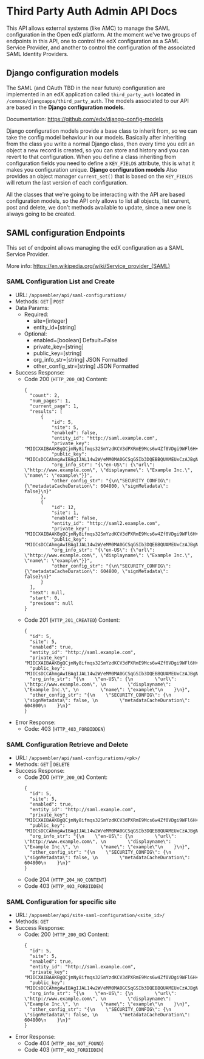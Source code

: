# Third Party Auth Admin API Docs

This API allows external systems (like AMC) to manage the SAML configuration in the Open edX platform. At the moment we've two groups of endpoints in this API, one to control the edX configuration as a SAML Service Provider, and another to control the configuration of the associated SAML Identity Providers.

## Django configuration models
The SAML (and OAuth TBD in the near future) configuration are implemented in an edX application called `third_party_auth` located in `/common/djangoapps/third_party_auth`. The models associated to our API are based in the **Django configuration models**.

Documentation: https://github.com/edx/django-config-models

Django configuration models provide a base class to inherit from, so we can take the config model behaviour in our models. Basically after inheriting from the class you write a normal Django class, then every time you edit an object a new record is created, so you can store and history and you can revert to that configuration. When you define a class inheriting from configuration fields you need to define a `KEY_FIELDS` attribute, this is what it makes you configuration unique. **Django configuration models** Also provides an object manager `current_set()` that is based on the `KEY_FIELDS` will return the last version of each configuration.

All the classes that we're going to be interacting with the API are based configuration models, so the API only allows to list all objects, list current, post and delete, we don't methods available to update, since a new one is always going to be created.

## SAML configuration Endpoints
This set of endpoint allows managing the edX configuration as a SAML Service Provider.

More info: https://en.wikipedia.org/wiki/Service_provider_(SAML)

### SAML Configuration List and Create

* URL: `/appsembler/api/saml-configurations/`
* Methods: `GET` | `POST`
* Data Params:
  * Required:
    * site=[integer]
    * entity_id=[string]
  * Optional:
    * enabled=[boolean] Default=False
    * private_key=[string]
    * public_key=[string]
    * org_info_str=[string] JSON Formatted
    * other_config_str=[string] JSON Formatted
* Success Response:
  * Code 200 (`HTTP_200_OK`)
    Content:
    ```
    {
      "count": 2,
      "num_pages": 1,
      "current_page": 1,
      "results": [
          {
              "id": 5,
              "site": 5,
              "enabled": false,
              "entity_id": "http://saml.example.com",
              "private_key": "MIICXAIBAAKBgQCjmNy8ifmqs32SmYzdKCV3dPXRmE9Mcs6w4Zf0VDgi9WFl6H+D\r\nwWTOd+64OdwSrAbfzkif/dyC9PUHLtXyLRJTro3oTsmDqgr2CUwoeRJgbP3PMyHe\r\n6e/ZQfT5649RC/toiTV8RnYzEVs0mADtVSb6o3uoIDL8TODOVrd4mfS2JwIDAQAB\r\nAoGAfNrwNFBVJEtCXf0kfbDjD01LQoAsnRrN1j8F+qnAAiYmBGGx1/tkFROBNEas\r\nR+/Ue0BzOu/DOIr86lN7Yw20+sG1420NjUezjhabXXRkvj5EdVh9lGfjBF4sbjjD\r\nrVOswvjVX6E/lgmR3qAeNeouLlZTgmpeW6Vx03JuepE0fjkCQQDZx+dksm3q6Tx4\r\nm25pmjmiEypIuBSbWUh7XmbRRxqAYlO+k8vg6x9sZLAVz/KYLufHfPLv5RxPc1kN\r\nGnLuM6d9AkEAwE6uTlYmg0JZh8wvmj1ddKJtcwkLolIaNdRYSamOiWBOYQ+DqO3e\r\nMEBzKv9blXiPT/cbxPxV/MExhT3RQaWtcwJBALiY4MOTFuaa4r4cid+LcbS26A2R\r\nsy3m5TBlWWOlEIqoTfHpl1REGHOpeTRT+n8SqzaF6+p6Wp/h1ybrN2Y/dIUCQBVL\r\nYR/JiGA2g6V25bqFmwikR8xaLxCdWMunJNObU+5AXM2Ao0qcdGMRb+9N8X0+qVfo\r\nfAm3C2p+lhYz/yzuxKMCQGrT8smCoWJgeERF+Fn51HXp3QkZvxiWpNpDQLHRXGci\r\nBMyPnEmma1sMJ+t+j0NRfOiq/5k0gYeY1gXj52P/DYw=",
              "public_key": "MIICsDCCAhmgAwIBAgIJAL14w2W/eMM0MA0GCSqGSIb3DQEBBQUAMEUxCzAJBgNV\r\nBAYTAkFVMRMwEQYDVQQIEwpTb21lLVN0YXRlMSEwHwYDVQQKExhJbnRlcm5ldCBX\r\naWRnaXRzIFB0eSBMdGQwHhcNMTYxMDI4MTQzMDA3WhcNMjYxMDI4MTQzMDA3WjBF\r\nMQswCQYDVQQGEwJBVTETMBEGA1UECBMKU29tZS1TdGF0ZTEhMB8GA1UEChMYSW50\r\nZXJuZXQgV2lkZ2l0cyBQdHkgTHRkMIGfMA0GCSqGSIb3DQEBAQUAA4GNADCBiQKB\r\ngQCjmNy8ifmqs32SmYzdKCV3dPXRmE9Mcs6w4Zf0VDgi9WFl6H+DwWTOd+64OdwS\r\nrAbfzkif/dyC9PUHLtXyLRJTro3oTsmDqgr2CUwoeRJgbP3PMyHe6e/ZQfT5649R\r\nC/toiTV8RnYzEVs0mADtVSb6o3uoIDL8TODOVrd4mfS2JwIDAQABo4GnMIGkMB0G\r\nA1UdDgQWBBRQC2o5HBYFPVYMs3IZ+hSh/r3EuDB1BgNVHSMEbjBsgBRQC2o5HBYF\r\nPVYMs3IZ+hSh/r3EuKFJpEcwRTELMAkGA1UEBhMCQVUxEzARBgNVBAgTClNvbWUt\r\nU3RhdGUxITAfBgNVBAoTGEludGVybmV0IFdpZGdpdHMgUHR5IEx0ZIIJAL14w2W/\r\neMM0MAwGA1UdEwQFMAMBAf8wDQYJKoZIhvcNAQEFBQADgYEAnO5s2BMisss3x9Fk\r\nr2oZHgxYKgOCj11fejYGAj1L0nGd2j8cJWBhOuwnE0IG/nxzr/8RKPl6iozdMRPv\r\nW6KIOn+SPINOr600GQs6TrLS2NBA4rHvCesV+0P5jxuz4lRUXbHUV3CiRH9ncyFc\r\npB42II8X/KJbNFeS/pVmyPUjXOo=",
              "org_info_str": "{\"en-US\": {\"url\": \"http://www.example.com\", \"displayname\": \"Example Inc.\", \"name\": \"example\"}}",
              "other_config_str": "{\n\"SECURITY_CONFIG\": {\"metadataCacheDuration\": 604800, \"signMetadata\": false}\n}"
          },
          {
              "id": 12,
              "site": 1,
              "enabled": false,
              "entity_id": "http://saml2.example.com",
              "private_key": "MIICXAIBAAKBgQCjmNy8ifmqs32SmYzdKCV3dPXRmE9Mcs6w4Zf0VDgi9WFl6H+D\r\nwWTOd+64OdwSrAbfzkif/dyC9PUHLtXyLRJTro3oTsmDqgr2CUwoeRJgbP3PMyHe\r\n6e/ZQfT5649RC/toiTV8RnYzEVs0mADtVSb6o3uoIDL8TODOVrd4mfS2JwIDAQAB\r\nAoGAfNrwNFBVJEtCXf0kfbDjD01LQoAsnRrN1j8F+qnAAiYmBGGx1/tkFROBNEas\r\nR+/Ue0BzOu/DOIr86lN7Yw20+sG1420NjUezjhabXXRkvj5EdVh9lGfjBF4sbjjD\r\nrVOswvjVX6E/lgmR3qAeNeouLlZTgmpeW6Vx03JuepE0fjkCQQDZx+dksm3q6Tx4\r\nm25pmjmiEypIuBSbWUh7XmbRRxqAYlO+k8vg6x9sZLAVz/KYLufHfPLv5RxPc1kN\r\nGnLuM6d9AkEAwE6uTlYmg0JZh8wvmj1ddKJtcwkLolIaNdRYSamOiWBOYQ+DqO3e\r\nMEBzKv9blXiPT/cbxPxV/MExhT3RQaWtcwJBALiY4MOTFuaa4r4cid+LcbS26A2R\r\nsy3m5TBlWWOlEIqoTfHpl1REGHOpeTRT+n8SqzaF6+p6Wp/h1ybrN2Y/dIUCQBVL\r\nYR/JiGA2g6V25bqFmwikR8xaLxCdWMunJNObU+5AXM2Ao0qcdGMRb+9N8X0+qVfo\r\nfAm3C2p+lhYz/yzuxKMCQGrT8smCoWJgeERF+Fn51HXp3QkZvxiWpNpDQLHRXGci\r\nBMyPnEmma1sMJ+t+j0NRfOiq/5k0gYeY1gXj52P/DYw=",
              "public_key": "MIICsDCCAhmgAwIBAgIJAL14w2W/eMM0MA0GCSqGSIb3DQEBBQUAMEUxCzAJBgNV\r\nBAYTAkFVMRMwEQYDVQQIEwpTb21lLVN0YXRlMSEwHwYDVQQKExhJbnRlcm5ldCBX\r\naWRnaXRzIFB0eSBMdGQwHhcNMTYxMDI4MTQzMDA3WhcNMjYxMDI4MTQzMDA3WjBF\r\nMQswCQYDVQQGEwJBVTETMBEGA1UECBMKU29tZS1TdGF0ZTEhMB8GA1UEChMYSW50\r\nZXJuZXQgV2lkZ2l0cyBQdHkgTHRkMIGfMA0GCSqGSIb3DQEBAQUAA4GNADCBiQKB\r\ngQCjmNy8ifmqs32SmYzdKCV3dPXRmE9Mcs6w4Zf0VDgi9WFl6H+DwWTOd+64OdwS\r\nrAbfzkif/dyC9PUHLtXyLRJTro3oTsmDqgr2CUwoeRJgbP3PMyHe6e/ZQfT5649R\r\nC/toiTV8RnYzEVs0mADtVSb6o3uoIDL8TODOVrd4mfS2JwIDAQABo4GnMIGkMB0G\r\nA1UdDgQWBBRQC2o5HBYFPVYMs3IZ+hSh/r3EuDB1BgNVHSMEbjBsgBRQC2o5HBYF\r\nPVYMs3IZ+hSh/r3EuKFJpEcwRTELMAkGA1UEBhMCQVUxEzARBgNVBAgTClNvbWUt\r\nU3RhdGUxITAfBgNVBAoTGEludGVybmV0IFdpZGdpdHMgUHR5IEx0ZIIJAL14w2W/\r\neMM0MAwGA1UdEwQFMAMBAf8wDQYJKoZIhvcNAQEFBQADgYEAnO5s2BMisss3x9Fk\r\nr2oZHgxYKgOCj11fejYGAj1L0nGd2j8cJWBhOuwnE0IG/nxzr/8RKPl6iozdMRPv\r\nW6KIOn+SPINOr600GQs6TrLS2NBA4rHvCesV+0P5jxuz4lRUXbHUV3CiRH9ncyFc\r\npB42II8X/KJbNFeS/pVmyPUjXOo=",
              "org_info_str": "{\"en-US\": {\"url\": \"http://www.example.com\", \"displayname\": \"Example Inc.\", \"name\": \"example\"}}",
              "other_config_str": "{\n\"SECURITY_CONFIG\": {\"metadataCacheDuration\": 604800, \"signMetadata\": false}\n}"
          }
      ],
      "next": null,
      "start": 0,
      "previous": null
    }
    ```
  * Code 201 (`HTTP_201_CREATED`)
    Content:
    ```
    {
      "id": 5,
      "site": 5,
      "enabled": true,
      "entity_id": "http://saml.example.com",
      "private_key": "MIICXAIBAAKBgQCjmNy8ifmqs32SmYzdKCV3dPXRmE9Mcs6w4Zf0VDgi9WFl6H+D\r\nwWTOd+64OdwSrAbfzkif/dyC9PUHLtXyLRJTro3oTsmDqgr2CUwoeRJgbP3PMyHe\r\n6e/ZQfT5649RC/toiTV8RnYzEVs0mADtVSb6o3uoIDL8TODOVrd4mfS2JwIDAQAB\r\nAoGAfNrwNFBVJEtCXf0kfbDjD01LQoAsnRrN1j8F+qnAAiYmBGGx1/tkFROBNEas\r\nR+/Ue0BzOu/DOIr86lN7Yw20+sG1420NjUezjhabXXRkvj5EdVh9lGfjBF4sbjjD\r\nrVOswvjVX6E/lgmR3qAeNeouLlZTgmpeW6Vx03JuepE0fjkCQQDZx+dksm3q6Tx4\r\nm25pmjmiEypIuBSbWUh7XmbRRxqAYlO+k8vg6x9sZLAVz/KYLufHfPLv5RxPc1kN\r\nGnLuM6d9AkEAwE6uTlYmg0JZh8wvmj1ddKJtcwkLolIaNdRYSamOiWBOYQ+DqO3e\r\nMEBzKv9blXiPT/cbxPxV/MExhT3RQaWtcwJBALiY4MOTFuaa4r4cid+LcbS26A2R\r\nsy3m5TBlWWOlEIqoTfHpl1REGHOpeTRT+n8SqzaF6+p6Wp/h1ybrN2Y/dIUCQBVL\r\nYR/JiGA2g6V25bqFmwikR8xaLxCdWMunJNObU+5AXM2Ao0qcdGMRb+9N8X0+qVfo\r\nfAm3C2p+lhYz/yzuxKMCQGrT8smCoWJgeERF+Fn51HXp3QkZvxiWpNpDQLHRXGci\r\nBMyPnEmma1sMJ+t+j0NRfOiq/5k0gYeY1gXj52P/DYw=",
      "public_key": "MIICsDCCAhmgAwIBAgIJAL14w2W/eMM0MA0GCSqGSIb3DQEBBQUAMEUxCzAJBgNV\r\nBAYTAkFVMRMwEQYDVQQIEwpTb21lLVN0YXRlMSEwHwYDVQQKExhJbnRlcm5ldCBX\r\naWRnaXRzIFB0eSBMdGQwHhcNMTYxMDI4MTQzMDA3WhcNMjYxMDI4MTQzMDA3WjBF\r\nMQswCQYDVQQGEwJBVTETMBEGA1UECBMKU29tZS1TdGF0ZTEhMB8GA1UEChMYSW50\r\nZXJuZXQgV2lkZ2l0cyBQdHkgTHRkMIGfMA0GCSqGSIb3DQEBAQUAA4GNADCBiQKB\r\ngQCjmNy8ifmqs32SmYzdKCV3dPXRmE9Mcs6w4Zf0VDgi9WFl6H+DwWTOd+64OdwS\r\nrAbfzkif/dyC9PUHLtXyLRJTro3oTsmDqgr2CUwoeRJgbP3PMyHe6e/ZQfT5649R\r\nC/toiTV8RnYzEVs0mADtVSb6o3uoIDL8TODOVrd4mfS2JwIDAQABo4GnMIGkMB0G\r\nA1UdDgQWBBRQC2o5HBYFPVYMs3IZ+hSh/r3EuDB1BgNVHSMEbjBsgBRQC2o5HBYF\r\nPVYMs3IZ+hSh/r3EuKFJpEcwRTELMAkGA1UEBhMCQVUxEzARBgNVBAgTClNvbWUt\r\nU3RhdGUxITAfBgNVBAoTGEludGVybmV0IFdpZGdpdHMgUHR5IEx0ZIIJAL14w2W/\r\neMM0MAwGA1UdEwQFMAMBAf8wDQYJKoZIhvcNAQEFBQADgYEAnO5s2BMisss3x9Fk\r\nr2oZHgxYKgOCj11fejYGAj1L0nGd2j8cJWBhOuwnE0IG/nxzr/8RKPl6iozdMRPv\r\nW6KIOn+SPINOr600GQs6TrLS2NBA4rHvCesV+0P5jxuz4lRUXbHUV3CiRH9ncyFc\r\npB42II8X/KJbNFeS/pVmyPUjXOo=",
      "org_info_str": "{\n    \"en-US\": {\n        \"url\": \"http://www.example.com\", \n        \"displayname\": \"Example Inc.\", \n        \"name\": \"example\"\n    }\n}",
      "other_config_str": "{\n    \"SECURITY_CONFIG\": {\n        \"signMetadata\": false, \n        \"metadataCacheDuration\": 604800\n    }\n}"
    }
    ```
* Error Response:
  * Code: 403 (`HTTP_403_FORBIDDEN`)

### SAML Configuration Retrieve and Delete

* URL: `/appsembler/api/saml-configurations/<pk>/`
* Methods: `GET` | `DELETE`
* Success Response:
  * Code 200 (`HTTP_200_OK`)
    Content:
    ```
    {
      "id": 5,
      "site": 5,
      "enabled": true,
      "entity_id": "http://saml.example.com",
      "private_key": "MIICXAIBAAKBgQCjmNy8ifmqs32SmYzdKCV3dPXRmE9Mcs6w4Zf0VDgi9WFl6H+D\r\nwWTOd+64OdwSrAbfzkif/dyC9PUHLtXyLRJTro3oTsmDqgr2CUwoeRJgbP3PMyHe\r\n6e/ZQfT5649RC/toiTV8RnYzEVs0mADtVSb6o3uoIDL8TODOVrd4mfS2JwIDAQAB\r\nAoGAfNrwNFBVJEtCXf0kfbDjD01LQoAsnRrN1j8F+qnAAiYmBGGx1/tkFROBNEas\r\nR+/Ue0BzOu/DOIr86lN7Yw20+sG1420NjUezjhabXXRkvj5EdVh9lGfjBF4sbjjD\r\nrVOswvjVX6E/lgmR3qAeNeouLlZTgmpeW6Vx03JuepE0fjkCQQDZx+dksm3q6Tx4\r\nm25pmjmiEypIuBSbWUh7XmbRRxqAYlO+k8vg6x9sZLAVz/KYLufHfPLv5RxPc1kN\r\nGnLuM6d9AkEAwE6uTlYmg0JZh8wvmj1ddKJtcwkLolIaNdRYSamOiWBOYQ+DqO3e\r\nMEBzKv9blXiPT/cbxPxV/MExhT3RQaWtcwJBALiY4MOTFuaa4r4cid+LcbS26A2R\r\nsy3m5TBlWWOlEIqoTfHpl1REGHOpeTRT+n8SqzaF6+p6Wp/h1ybrN2Y/dIUCQBVL\r\nYR/JiGA2g6V25bqFmwikR8xaLxCdWMunJNObU+5AXM2Ao0qcdGMRb+9N8X0+qVfo\r\nfAm3C2p+lhYz/yzuxKMCQGrT8smCoWJgeERF+Fn51HXp3QkZvxiWpNpDQLHRXGci\r\nBMyPnEmma1sMJ+t+j0NRfOiq/5k0gYeY1gXj52P/DYw=",
      "public_key": "MIICsDCCAhmgAwIBAgIJAL14w2W/eMM0MA0GCSqGSIb3DQEBBQUAMEUxCzAJBgNV\r\nBAYTAkFVMRMwEQYDVQQIEwpTb21lLVN0YXRlMSEwHwYDVQQKExhJbnRlcm5ldCBX\r\naWRnaXRzIFB0eSBMdGQwHhcNMTYxMDI4MTQzMDA3WhcNMjYxMDI4MTQzMDA3WjBF\r\nMQswCQYDVQQGEwJBVTETMBEGA1UECBMKU29tZS1TdGF0ZTEhMB8GA1UEChMYSW50\r\nZXJuZXQgV2lkZ2l0cyBQdHkgTHRkMIGfMA0GCSqGSIb3DQEBAQUAA4GNADCBiQKB\r\ngQCjmNy8ifmqs32SmYzdKCV3dPXRmE9Mcs6w4Zf0VDgi9WFl6H+DwWTOd+64OdwS\r\nrAbfzkif/dyC9PUHLtXyLRJTro3oTsmDqgr2CUwoeRJgbP3PMyHe6e/ZQfT5649R\r\nC/toiTV8RnYzEVs0mADtVSb6o3uoIDL8TODOVrd4mfS2JwIDAQABo4GnMIGkMB0G\r\nA1UdDgQWBBRQC2o5HBYFPVYMs3IZ+hSh/r3EuDB1BgNVHSMEbjBsgBRQC2o5HBYF\r\nPVYMs3IZ+hSh/r3EuKFJpEcwRTELMAkGA1UEBhMCQVUxEzARBgNVBAgTClNvbWUt\r\nU3RhdGUxITAfBgNVBAoTGEludGVybmV0IFdpZGdpdHMgUHR5IEx0ZIIJAL14w2W/\r\neMM0MAwGA1UdEwQFMAMBAf8wDQYJKoZIhvcNAQEFBQADgYEAnO5s2BMisss3x9Fk\r\nr2oZHgxYKgOCj11fejYGAj1L0nGd2j8cJWBhOuwnE0IG/nxzr/8RKPl6iozdMRPv\r\nW6KIOn+SPINOr600GQs6TrLS2NBA4rHvCesV+0P5jxuz4lRUXbHUV3CiRH9ncyFc\r\npB42II8X/KJbNFeS/pVmyPUjXOo=",
      "org_info_str": "{\n    \"en-US\": {\n        \"url\": \"http://www.example.com\", \n        \"displayname\": \"Example Inc.\", \n        \"name\": \"example\"\n    }\n}",
      "other_config_str": "{\n    \"SECURITY_CONFIG\": {\n        \"signMetadata\": false, \n        \"metadataCacheDuration\": 604800\n    }\n}"
    }
    ```
  * Code 204 (`HTTP_204_NO_CONTENT`)
  * Code 403 (`HTTP_403_FORBIDDEN`)

### SAML Configuration for specific site

* URL: `/appsembler/api/site-saml-configuration/<site_id>/`
* Methods: `GET`
* Success Response:
  * Code: 200 (`HTTP_200_OK`)
    Content:
    ```
    {
      "id": 5,
      "site": 5,
      "enabled": true,
      "entity_id": "http://saml.example.com",
      "private_key": "MIICXAIBAAKBgQCjmNy8ifmqs32SmYzdKCV3dPXRmE9Mcs6w4Zf0VDgi9WFl6H+D\r\nwWTOd+64OdwSrAbfzkif/dyC9PUHLtXyLRJTro3oTsmDqgr2CUwoeRJgbP3PMyHe\r\n6e/ZQfT5649RC/toiTV8RnYzEVs0mADtVSb6o3uoIDL8TODOVrd4mfS2JwIDAQAB\r\nAoGAfNrwNFBVJEtCXf0kfbDjD01LQoAsnRrN1j8F+qnAAiYmBGGx1/tkFROBNEas\r\nR+/Ue0BzOu/DOIr86lN7Yw20+sG1420NjUezjhabXXRkvj5EdVh9lGfjBF4sbjjD\r\nrVOswvjVX6E/lgmR3qAeNeouLlZTgmpeW6Vx03JuepE0fjkCQQDZx+dksm3q6Tx4\r\nm25pmjmiEypIuBSbWUh7XmbRRxqAYlO+k8vg6x9sZLAVz/KYLufHfPLv5RxPc1kN\r\nGnLuM6d9AkEAwE6uTlYmg0JZh8wvmj1ddKJtcwkLolIaNdRYSamOiWBOYQ+DqO3e\r\nMEBzKv9blXiPT/cbxPxV/MExhT3RQaWtcwJBALiY4MOTFuaa4r4cid+LcbS26A2R\r\nsy3m5TBlWWOlEIqoTfHpl1REGHOpeTRT+n8SqzaF6+p6Wp/h1ybrN2Y/dIUCQBVL\r\nYR/JiGA2g6V25bqFmwikR8xaLxCdWMunJNObU+5AXM2Ao0qcdGMRb+9N8X0+qVfo\r\nfAm3C2p+lhYz/yzuxKMCQGrT8smCoWJgeERF+Fn51HXp3QkZvxiWpNpDQLHRXGci\r\nBMyPnEmma1sMJ+t+j0NRfOiq/5k0gYeY1gXj52P/DYw=",
      "public_key": "MIICsDCCAhmgAwIBAgIJAL14w2W/eMM0MA0GCSqGSIb3DQEBBQUAMEUxCzAJBgNV\r\nBAYTAkFVMRMwEQYDVQQIEwpTb21lLVN0YXRlMSEwHwYDVQQKExhJbnRlcm5ldCBX\r\naWRnaXRzIFB0eSBMdGQwHhcNMTYxMDI4MTQzMDA3WhcNMjYxMDI4MTQzMDA3WjBF\r\nMQswCQYDVQQGEwJBVTETMBEGA1UECBMKU29tZS1TdGF0ZTEhMB8GA1UEChMYSW50\r\nZXJuZXQgV2lkZ2l0cyBQdHkgTHRkMIGfMA0GCSqGSIb3DQEBAQUAA4GNADCBiQKB\r\ngQCjmNy8ifmqs32SmYzdKCV3dPXRmE9Mcs6w4Zf0VDgi9WFl6H+DwWTOd+64OdwS\r\nrAbfzkif/dyC9PUHLtXyLRJTro3oTsmDqgr2CUwoeRJgbP3PMyHe6e/ZQfT5649R\r\nC/toiTV8RnYzEVs0mADtVSb6o3uoIDL8TODOVrd4mfS2JwIDAQABo4GnMIGkMB0G\r\nA1UdDgQWBBRQC2o5HBYFPVYMs3IZ+hSh/r3EuDB1BgNVHSMEbjBsgBRQC2o5HBYF\r\nPVYMs3IZ+hSh/r3EuKFJpEcwRTELMAkGA1UEBhMCQVUxEzARBgNVBAgTClNvbWUt\r\nU3RhdGUxITAfBgNVBAoTGEludGVybmV0IFdpZGdpdHMgUHR5IEx0ZIIJAL14w2W/\r\neMM0MAwGA1UdEwQFMAMBAf8wDQYJKoZIhvcNAQEFBQADgYEAnO5s2BMisss3x9Fk\r\nr2oZHgxYKgOCj11fejYGAj1L0nGd2j8cJWBhOuwnE0IG/nxzr/8RKPl6iozdMRPv\r\nW6KIOn+SPINOr600GQs6TrLS2NBA4rHvCesV+0P5jxuz4lRUXbHUV3CiRH9ncyFc\r\npB42II8X/KJbNFeS/pVmyPUjXOo=",
      "org_info_str": "{\n    \"en-US\": {\n        \"url\": \"http://www.example.com\", \n        \"displayname\": \"Example Inc.\", \n        \"name\": \"example\"\n    }\n}",
      "other_config_str": "{\n    \"SECURITY_CONFIG\": {\n        \"signMetadata\": false, \n        \"metadataCacheDuration\": 604800\n    }\n}"
    }
    ```
* Error Response:
  * Code 404 (`HTTP_404_NOT_FOUND`)
  * Code 403 (`HTTP_403_FORBIDDEN`)
